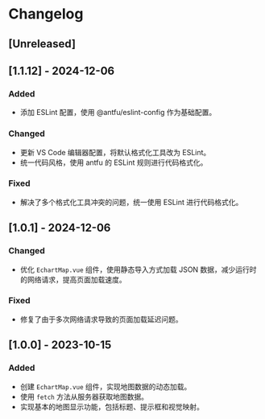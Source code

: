 # Changelog

## [Unreleased]

## [1.1.12] - 2024-12-06

### Added

- 添加 ESLint 配置，使用 @antfu/eslint-config 作为基础配置。

### Changed

- 更新 VS Code 编辑器配置，将默认格式化工具改为 ESLint。
- 统一代码风格，使用 antfu 的 ESLint 规则进行代码格式化。

### Fixed

- 解决了多个格式化工具冲突的问题，统一使用 ESLint 进行代码格式化。

## [1.0.1] - 2024-12-06

### Changed

- 优化 `EchartMap.vue` 组件，使用静态导入方式加载 JSON 数据，减少运行时的网络请求，提高页面加载速度。

### Fixed

- 修复了由于多次网络请求导致的页面加载延迟问题。

## [1.0.0] - 2023-10-15

### Added

- 创建 `EchartMap.vue` 组件，实现地图数据的动态加载。
- 使用 `fetch` 方法从服务器获取地图数据。
- 实现基本的地图显示功能，包括标题、提示框和视觉映射。
